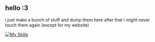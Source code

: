## hello :3

i just make a bunch of stuff and dump them here
after that i might never touch them again (except for my website)

[![My Skills](https://skillicons.dev/icons?i=js,html,css,js,arduino,blender,c,cs,cpp,cloudflare,cmake,discord,discordjs,dotnet,git,github,arch,linux,ubuntu,visualstudio,vscode)](https://skillicons.dev)

